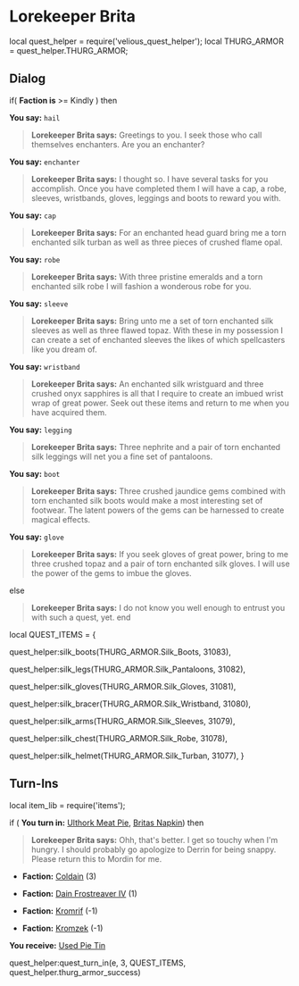 # Lorekeeper Brita


local quest_helper = require('velious_quest_helper');
local THURG_ARMOR = quest_helper.THURG_ARMOR;

## Dialog

if( **Faction is** >= Kindly ) then 


**You say:** `hail`




>**Lorekeeper Brita says:** Greetings to you.  I seek those who call themselves enchanters.  Are you an enchanter?


**You say:** `enchanter`




>**Lorekeeper Brita says:** I thought so.  I have several tasks for you accomplish.  Once you have completed them I will have a cap, a robe, sleeves, wristbands, gloves, leggings and boots to reward you with.
 

**You say:** `cap`




>**Lorekeeper Brita says:** For an enchanted head guard bring me a torn enchanted silk turban as well as three pieces of crushed flame opal.
 

**You say:** `robe`




>**Lorekeeper Brita says:** With three pristine emeralds and a torn enchanted silk robe I will fashion a wonderous robe for you.


**You say:** `sleeve`




>**Lorekeeper Brita says:** Bring unto me a set of torn enchanted silk sleeves as well as three flawed topaz.  With these in my possession I can create a set of enchanted sleeves the likes of which spellcasters like you dream of.


**You say:** `wristband`




>**Lorekeeper Brita says:** An enchanted silk wristguard and three crushed onyx sapphires is all that I require to create an imbued wrist wrap of great power.  Seek out these items and return to me when you have acquired them.


**You say:** `legging`




>**Lorekeeper Brita says:** Three nephrite and a pair of torn enchanted silk leggings will net you a fine set of pantaloons.


**You say:** `boot`




>**Lorekeeper Brita says:** Three crushed jaundice gems combined with torn enchanted silk boots would make a most interesting set of footwear.  The latent powers of the gems can be harnessed to create magical effects.


**You say:** `glove`




>**Lorekeeper Brita says:** If you seek gloves of great power, bring to me three crushed topaz and a pair of torn enchanted silk gloves.  I will use the power of the gems to imbue the gloves.


else


>**Lorekeeper Brita says:** I do not know you well enough to entrust you with such a quest, yet.
end

local QUEST_ITEMS = {



quest_helper:silk_boots(THURG_ARMOR.Silk_Boots, 31083),



quest_helper:silk_legs(THURG_ARMOR.Silk_Pantaloons, 31082),



quest_helper:silk_gloves(THURG_ARMOR.Silk_Gloves, 31081),



quest_helper:silk_bracer(THURG_ARMOR.Silk_Wristband, 31080),



quest_helper:silk_arms(THURG_ARMOR.Silk_Sleeves, 31079),



quest_helper:silk_chest(THURG_ARMOR.Silk_Robe, 31078),



quest_helper:silk_helmet(THURG_ARMOR.Silk_Turban, 31077),
}

## Turn-Ins


local item_lib = require('items');


if ( **You turn in:** [Ulthork Meat Pie](/item/1427), [Britas Napkin](/item/1417)) then


>**Lorekeeper Brita says:** Ohh, that's better. I get so touchy when I'm hungry. I should probably go apologize to Derrin for being snappy. Please return this to Mordin for me.


* __Faction:__ [Coldain](/faction/406) (3)


* __Faction:__ [Dain Frostreaver IV](/faction/405) (1)


* __Faction:__ [Kromrif](/faction/419) (-1)


* __Faction:__ [Kromzek](/faction/448) (-1)


 **You receive:**  [Used Pie Tin](/item/1424) 

quest_helper:quest_turn_in(e, 3, QUEST_ITEMS, quest_helper.thurg_armor_success)